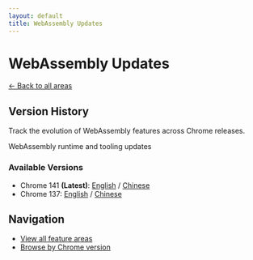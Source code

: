 ```yaml
---
layout: default
title: WebAssembly Updates
---
```


# WebAssembly Updates

[← Back to all areas](../index.html)

## Version History

Track the evolution of WebAssembly features across Chrome releases.

WebAssembly runtime and tooling updates

### Available Versions

- Chrome 141 **(Latest)**: [English](./chrome-141-en.html) / [Chinese](./chrome-141-zh.html)
- Chrome 137: [English](./chrome-137-en.html) / [Chinese](./chrome-137-zh.html)

## Navigation

- [View all feature areas](../index.html)
- [Browse by Chrome version](../../versions/index.html)
